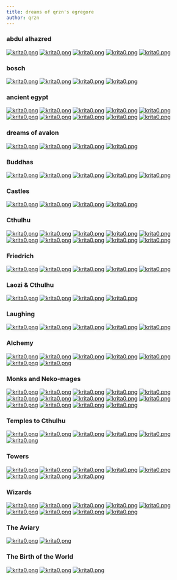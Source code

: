 ```yaml
---
title: dreams of qrzn's egregore
author: qrzn
---
```


### abdul alhazred

[![krita0.png](/art/pics/150/abdul.png)](/art/pics/abdul.png)
[![krita0.png](/art/pics/150/abdul2.png)](/art/pics/abdul2.png)
[![krita0.png](/art/pics/150/abdul3.png)](/art/pics/abdul3.png)
[![krita0.png](/art/pics/150/abdul4.png)](/art/pics/abdul4.png)
[![krita0.png](/art/pics/150/abdul9.png)](/art/pics/abdul9.png)

### bosch
[![krita0.png](/art/pics/150/bosch1.png)](/art/pics/bosch1.png)
[![krita0.png](/art/pics/150/bosch2.png)](/art/pics/bosch2.png)
[![krita0.png](/art/pics/150/bosch3.png)](/art/pics/bosch3.png)
[![krita0.png](/art/pics/150/bosch4.png)](/art/pics/bosch4.png)

### ancient egypt
[![krita0.png](/art/pics/150/ae0.png)](/art/pics/ae0.png)
[![krita0.png](/art/pics/150/ae2.png)](/art/pics/ae2.png)
[![krita0.png](/art/pics/150/ae3.png)](/art/pics/ae4.png)
[![krita0.png](/art/pics/150/snake.png)](/art/pics/snake.png)
[![krita0.png](/art/pics/150/ae5.png)](/art/pics/ae5.png)
[![krita0.png](/art/pics/150/ae8.png)](/art/pics/ae8.png)
[![krita0.png](/art/pics/150/boat.png)](/art/pics/boat.png)
[![krita0.png](/art/pics/150/aea.png)](/art/pics/aea.png)
[![krita0.png](/art/pics/150/aeb.png)](/art/pics/aeb.png)
[![krita0.png](/art/pics/150/aesnake.png)](/art/pics/aesnake.png)

### dreams of avalon
[![krita0.png](/art/pics/150/avalon0.png)](/art/pics/avalon0.png)
[![krita0.png](/art/pics/150/avalon1.png)](/art/pics/avalon1.png)
[![krita0.png](/art/pics/150/avalon3.png)](/art/pics/avalon3.png)
[![krita0.png](/art/pics/150/avalon4.png)](/art/pics/avalon4.png)


### Buddhas
[![krita0.png](/art/pics/150/buddh8.png)](/art/pics/buddh8.png)
[![krita0.png](/art/pics/150/buddha0.png)](/art/pics/buddha0.png)
[![krita0.png](/art/pics/150/buddha2.png)](/art/pics/buddha2.png)
[![krita0.png](/art/pics/150/buddha9.png)](/art/pics/buddha9.png)
[![krita0.png](/art/pics/150/bwintro.png)](/art/pics/bwintro.png)

### Castles
[![krita0.png](/art/pics/150/castle2.png)](/art/pics/castle2.png)
[![krita0.png](/art/pics/150/castle4.png)](/art/pics/castle4.png)
[![krita0.png](/art/pics/150/castle5.png)](/art/pics/castle5.png)
[![krita0.png](/art/pics/150/catle0.png)](/art/pics/catle0.png)

### Cthulhu
[![krita0.png](/art/pics/150/cth0.png)](/art/pics/cth0.png)
[![krita0.png](/art/pics/150/cth4.png)](/art/pics/cth4.png)
[![krita0.png](/art/pics/150/cth6.png)](/art/pics/cth6.png)
[![krita0.png](/art/pics/150/cth8.png)](/art/pics/cth8.png)
[![krita0.png](/art/pics/150/cth9.png)](/art/pics/cth9.png)
[![krita0.png](/art/pics/150/ctha.png)](/art/pics/ctha.png)
[![krita0.png](/art/pics/150/cthb.png)](/art/pics/cthb.png)
[![krita0.png](/art/pics/150/dalle.png)](/art/pics/dalle.png)
[![krita0.png](/art/pics/150/forces.png)](/art/pics/forces.png)
[![krita0.png](/art/pics/150/daedricruin.png)](/art/pics/daedricruin.png)

### Friedrich
[![krita0.png](/art/pics/150/fritz0.png)](/art/pics/fritz0.png)
[![krita0.png](/art/pics/150/fritz1.png)](/art/pics/fritz1.png)
[![krita0.png](/art/pics/150/fritz3.png)](/art/pics/fritz3.png)
[![krita0.png](/art/pics/150/fritz4.png)](/art/pics/fritz4.png)
[![krita0.png](/art/pics/150/fritz2.png)](/art/pics/fritz2.png)

### Laozi & Cthulhu
[![krita0.png](/art/pics/150/laocth.png)](/art/pics/laocth.png)
[![krita0.png](/art/pics/150/laocth0.png)](/art/pics/laocth0.png)
[![krita0.png](/art/pics/150/laocth1.png)](/art/pics/laocth1.png)
[![krita0.png](/art/pics/150/laocth2.png)](/art/pics/laocth2.png)

### Laughing
[![krita0.png](/art/pics/150/laugh0.png)](/art/pics/laugh0.png)
[![krita0.png](/art/pics/150/lol1.png)](/art/pics/lol1.png)
[![krita0.png](/art/pics/150/lol2.png)](/art/pics/lol2.png)
[![krita0.png](/art/pics/150/lol4.png)](/art/pics/lol4.png)
[![krita0.png](/art/pics/150/lol5.png)](/art/pics/lol5.png)

### Alchemy
[![krita0.png](/art/pics/150/maier0.png)](/art/pics/maier0.png)
[![krita0.png](/art/pics/150/maier2.png)](/art/pics/maier2.png)
[![krita0.png](/art/pics/150/maier3.png)](/art/pics/maier3.png)
[![krita0.png](/art/pics/150/maier4.png)](/art/pics/maier4.png)
[![krita0.png](/art/pics/150/man0.png)](/art/pics/man0.png)
[![krita0.png](/art/pics/150/man2.png)](/art/pics/man2.png)
[![krita0.png](/art/pics/150/man3.png)](/art/pics/man3.png)

### Monks and Neko-mages
[![krita0.png](/art/pics/150/monk0.png)](/art/pics/monk0.png)
[![krita0.png](/art/pics/150/monk2.png)](/art/pics/monk2.png)
[![krita0.png](/art/pics/150/monk4.png)](/art/pics/monk4.png)
[![krita0.png](/art/pics/150/monnk.png)](/art/pics/monnk.png)
[![krita0.png](/art/pics/150/gaunt.png)](/art/pics/gaunt.png)
[![krita0.png](/art/pics/150/gaunt0.png)](/art/pics/gaunt0.png)
[![krita0.png](/art/pics/150/gaunt9.png)](/art/pics/gaunt9.png)
[![krita0.png](/art/pics/150/neko1.png)](/art/pics/neko1.png)
[![krita0.png](/art/pics/150/neko3.png)](/art/pics/neko3.png)
[![krita0.png](/art/pics/150/neko4.png)](/art/pics/neko4.png)
[![krita0.png](/art/pics/150/neko9.png)](/art/pics/neko9.png)
[![krita0.png](/art/pics/150/ritual.png)](/art/pics/ritual.png)
[![krita0.png](/art/pics/150/river.png)](/art/pics/river.png)
[![krita0.png](/art/pics/150/squirl.png)](/art/pics/squirl.png)

### Temples to Cthulhu
[![krita0.png](/art/pics/150/temple0.png)](/art/pics/temple0.png)
[![krita0.png](/art/pics/150/temple1.png)](/art/pics/temple1.png)
[![krita0.png](/art/pics/150/temple2.png)](/art/pics/temple2.png)
[![krita0.png](/art/pics/150/temple5.png)](/art/pics/temple5.png)
[![krita0.png](/art/pics/150/temple6.png)](/art/pics/temple6.png)
[![krita0.png](/art/pics/150/temple8.png)](/art/pics/temple7.png)

### Towers
[![krita0.png](/art/pics/150/tower.png)](/art/pics/tower.png)
[![krita0.png](/art/pics/150/tower2.png)](/art/pics/tower2.png)
[![krita0.png](/art/pics/150/tower5.png)](/art/pics/tower5.png)
[![krita0.png](/art/pics/150/tower6.png)](/art/pics/tower6.png)
[![krita0.png](/art/pics/150/waste1.png)](/art/pics/waste1.png)
[![krita0.png](/art/pics/150/ivtower.png)](/art/pics/ivtower.png)
[![krita0.png](/art/pics/150/ivtower2.png)](/art/pics/ivtower2.png)
[![krita0.png](/art/pics/150/waste2.png)](/art/pics/waste2.png)

### Wizards
[![krita0.png](/art/pics/150/wiz3.png)](/art/pics/wiz3.png)
[![krita0.png](/art/pics/150/wiz4.png)](/art/pics/wiz4.png)
[![krita0.png](/art/pics/150/wiz5.png)](/art/pics/wiz5.png)
[![krita0.png](/art/pics/150/wiz6.png)](/art/pics/wiz6.png)
[![krita0.png](/art/pics/150/wizard1.png)](/art/pics/wizard1.png)
[![krita0.png](/art/pics/150/wizard2.png)](/art/pics/wizard2.png)
[![krita0.png](/art/pics/150/wiztower0.png)](/art/pics/wiztower0.png)
[![krita0.png](/art/pics/150/wiztower1.png)](/art/pics/wiztower1.png)
[![krita0.png](/art/pics/150/wiztower9.png)](/art/pics/wiztower9.png)

### The Aviary
[![krita0.png](/art/pics/150/bird.png)](/art/pics/bird.png)
[![krita0.png](/art/pics/150/raven0.png)](/art/pics/raven0.png)

### The Birth of the World
[![krita0.png](/art/pics/150/world.png)](/art/pics/world.png)
[![krita0.png](/art/pics/150/world9.png)](/art/pics/world9.png)
[![krita0.png](/art/pics/150/wizard2.png)](/art/pics/wizard2.png)
